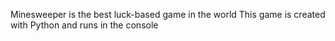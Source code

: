 Minesweeper is the best luck-based game in the world
This game is created with Python and runs in the console
